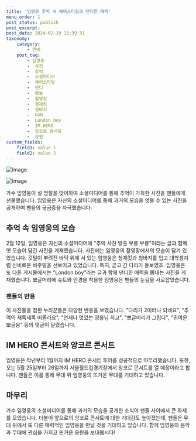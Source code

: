 ```yaml
---
title: '임영웅 추억 속 헤어스타일과 댄디한 매력'
menu_order: 1
post_status: publish
post_excerpt: 
post_date: 2024-02-19 11:39:31
taxonomy:
    category:
        - 연예
    post_tag:
        - 임영웅
        -  사진
        -  추억
        -  소셜미디어
        -  헤어스타일
        -  댄디
        -  팬들
        -  촬영장
        -  청재킷
        -  청바지
        -  다리
        -  London boy
        -  IM HERO
        -  앙코르 콘서트
        -  응원
custom_fields:
    field1: value 1
    field2: value 2
---
```


![Image](https://mimgnews.pstatic.net/image/609/2024/02/12/202402121338302510_1_20240212140403336.jpg?type=w540)

![Image](https://ssl.pstatic.net/mimgnews/image/609/2024/02/12/202402121338302510_2_20240212140403340.jpg?type=w540)

가수 임영웅이 설 명절을 맞이하여 소셜미디어를 통해 추억이 가득한 사진을 팬들에게 선물했습니다. 임영웅은 자신의 소셜미디어를 통해 과거의 모습을 엿볼 수 있는 사진을 공개하며 팬들의 궁금증을 자극했습니다.
## 추억 속 임영웅의 모습
2월 12일, 임영웅은 자신의 소셜미디어에 "추억 사진 방출 부릉 부릉"이라는 글과 함께 옛 모습이 담긴 사진을 게재했습니다. 사진에는 임영웅의 촬영장에서의 모습이 담겨 있었습니다. 깃털이 뿌려진 바닥 위에 서 있는 임영웅은 청재킷과 청바지를 입고 대학생처럼 신비로운 비주얼을 선보이고 있었습니다. 특히, 곧고 긴 다리가 돋보였죠.
임영웅은 또 다른 게시물에서는 "London boy"라는 글과 함께 댄디한 매력을 뽐내는 사진을 게재했습니다. 뽀글머리에 슈트와 안경을 착용한 임영웅은 팬들의 눈길을 사로잡았습니다.
### 팬들의 반응
이 사진들을 접한 누리꾼들은 다양한 반응을 보였습니다. "다리가 2미터나 되네요", "추억이 새록새록 떠올라요", "언제나 멋있는 영웅님 최고", "뽀글머리가 그립다", "귀여운 뽀글웅" 등의 댓글이 달렸습니다.
## IM HERO 콘서트와 앙코르 콘서트
임영웅은 작년부터 1월까지 IM HERO 콘서트 투어를 성공적으로 마무리했습니다. 또한, 오는 5월 25일부터 26일까지 서울월드컵경기장에서 앙코르 콘서트를 열 예정이라고 합니다. 팬들은 이를 통해 무대 위 임영웅의 뜨거운 무대를 기대하고 있습니다.
## 마무리
가수 임영웅의 소셜미디어를 통해 과거의 모습을 공개한 소식이 팬들 사이에서 큰 화제를 모았습니다. 더불어 앞으로의 앙코르 콘서트에 대한 기대감도 높아졌는데, 팬들은 무대 위에서 또 다른 매력적인 임영웅을 만날 것을 기대하고 있습니다. 함께 임영웅의 음악과 무대에 관심을 가지고 뜨거운 응원을 보내봅시다!
